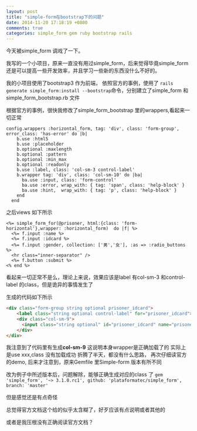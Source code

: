 ```yaml
---
layout: post
title: "simple-form在bootstrap下的问题"
date: 2014-11-20 17:18:19 +0800
comments: true
categories: simple_form gem ruby bootstrap rails
---
```


今天被simple_form 调戏了一下。

我写的一个小项目，原来一直没有用过simple_form，后来觉得毕竟simple_form 还是可以提高一些开发效率，并且学习一些新的东西没什么不好的。

我的小项目使用了bootstrap3 作为前端，
依照官方的事例，使用了
`rails generate simple_form:install --bootstrap`命令，分别建立了simple_form 和simple_form_bootstrap.rb 文件

根据官方的事例，很快我修改了simple_form_bootstrap 里的wrappers,看起来一切正常

```
config.wrappers :horizontal_form, tag: 'div', class: 'form-group', error_class: 'has-error' do |b|
    b.use :html5
    b.use :placeholder
    b.optional :maxlength
    b.optional :pattern
    b.optional :min_max
    b.optional :readonly
    b.use :label, class: 'col-sm-3 control-label'
    b.wrapper tag: 'div', class: 'col-sm-10' do |ba|
      ba.use :input, class: 'form-control'
      ba.use :error, wrap_with: { tag: 'span', class: 'help-block' }
      ba.use :hint,  wrap_with: { tag: 'p', class: 'help-block' }
    end
  end

```
之后views 如下所示

```
<%= simple_form_for(@prisoner, html:{class: 'form-horizontal'},wrapper: :horizontal_form)  do |f| %>
  <%= f.input :name %>
  <%= f.input :idcard %>
  <%= f.input :gender, collection: ['男','女'], :as => :radio_buttons %>
  <hr class="inner-separator" />
  <%= f.button :submit %>
<% end %>

```

看起来一切正常不是么，理论上来说，效果应该是label 有col-sm-3 和control-label 的class，但是诡异的事情发生了

生成的代码如下所示

```html
<div class="form-group string optional prisoner_idcard">
    <label class="string optional control-label" for="prisoner_idcard">身份证号</label>
    <div class="col-sm-9">
      <input class="string optional" id="prisoner_idcard" name="prisoner[idcard]" type="text" />
    </div>
</div>
```
我注意到了代码里有生成**col-sm-9** 这说明本身wrapper是正确加载了的 
实际上是use xxx,class 没有加载成功
折腾了半天，都没有什么思路，
再次仔细读官方的demo,
后来才注意到，原来Gemfile 里Simple-form 版本有所不同

改为例子中所述版本后，问题解除，能够正确生成对应的class 了
`gem 'simple_form', '~> 3.1.0.rc1', github: 'plataformatec/simple_form', branch: 'master'`

但是感觉还是有点奇怪

总觉得官方文档这个给的似乎太含糊了，好歹应该有点说明或者其他的 

或者是我压根没有正确阅读官方文档？

